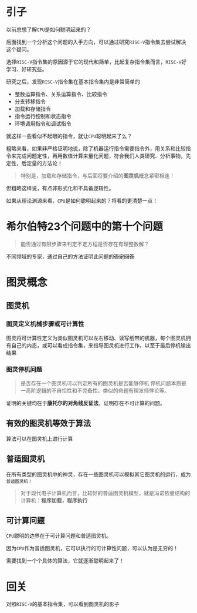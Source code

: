 
# 引子
以前总想了解`CPU`是如何聪明起来的？

后面找到一个分析这个问题的入手方向，可以通过研究`RISC-V`指令集去尝试解决这个疑问。

选择`RISC-V`指令集的原因源于它的现代和简单，比起复杂指令集而言，`RISC-V`好学习、好研究些。

研究之后，发现`RISC-V`指令集在基本指令集内是非常简单的

+ 整数运算指令、关系运算指令、比较指令
+ 分支转移指令
+ 加载和存储指令
+ 指令运行控制和状态指令
+ 环境调用指令和调试指令

就这样一些看似不起眼的指令，就让`CPU`聪明起来了么？

粗略来看，如果非严格证明地说，除了机器运行指令需要指令外，用关系和比较指令来完成问题定性，再用数值计算来量化问题，符合我们人类研究、分析事物，先定性，后定量的方法论！

> 特别是，加载和存储指令，与后面将要介绍的**图灵机**概念紧密相连！



但粗略这样说，有点非形式化和不具备逻辑性。

如果从理论渊源来看，`CPU`是如何聪明起来的？将看的更清楚一点！

# 希尔伯特23个问题中的第十个问题
> 能否通过有限步骤来判定不定方程是否存在有理整数解？

不同领域的专家，通过自己的方法证明此问题的~~否定回答~~

# 图灵概念
## 图灵机
### 图灵定义机械步骤或可计算性
图灵将可计算性定义为类似图灵机可以左右移动、读写纸带的机器，每个图灵机拥有自己的内态，或可以看成指令集，来指导图灵机进行工作，以至于最后停机输出结果

### 图灵停机问题
> 是否存在一个图灵机可以判定所有的图灵机是否能够停机
> 停机问题本质是一高阶逻辑的不自恰性和不完备性。类似的命题有理发师悖论等。

证明的关键均在于**康托尔的对角线反证法**，证明存在不可计算的问题。

## 有效的图灵机等效于算法
算法可以在图灵机上进行计算

## 普适图灵机
在所有类型的图灵机中的神灵，存在一些图灵机可以模拟其它图灵机的运行，成为`普适图灵机！`

> 对于现代电子计算机而言，比较好的普适图灵机模型，就是冯诺依曼结构的计算机：**程序加载，程序执行**

## 可计算问题

`CPU`聪明的边界在于可计算问题和普适图灵机。

因为`CPU`作为普适图灵机，它可以执行的可计算性问题，可以认为是无穷的！

需要找到一个个具体的算法，它就逐渐聪明起来了！

# 回关
对照`RISC-V`的基本指令集，可以看到图灵机的影子
